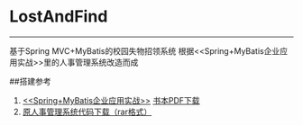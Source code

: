 # LostAndFind
------
  基于Spring MVC+MyBatis的校园失物招领系统
  根据<<Spring+MyBatis企业应用实战>>里的人事管理系统改造而成

##搭建参考

1. [<<Spring+MyBatis企业应用实战>>](http://www.broadview.com.cn/book/51)
   [书本PDF下载](http://www.java1234.com/a/javabook/javaweb/2017/0614/8299.html)
2. [原人事管理系统代码下载（rar格式）](http://www.broadview.com.cn/file/resource/187194034234244181027087035178048004054188183208)
